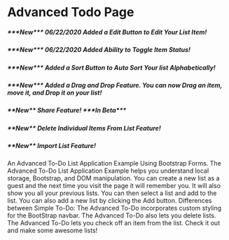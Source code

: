# Advanced Todo Page
<h5>***New*** 06/22/2020 Added a Edit Button to Edit Your List Item!</h5>
<h5>***New*** 06/22/2020 Added Ability to Toggle Item Status!</h5>
<h5>***New*** Added a Sort Button to Auto Sort Your list Alphabetically!</h5>
<h5>***New*** Added a Drag and Drop Feature. You can now Drag an item, move it, and Drop it on your list!</h5>
<h5>**New** Share Feature! ***In Beta***</h5>
<h5>**New** Delete Individual Items From List Feature!</h5>
<h5>**New** Import List Feature!</h5>
                                       
<p>An Advanced To-Do List Application Example Using Bootstrap Forms. The Advanced To-Do List Application Example helps you understand local storage, Bootstrap, and DOM manipulation. You can create a new list as a guest and the next time you visit the page it will remember you. It will also show you all your previous lists. You can then select a list and add to the list. You can also add a new list by clicking the Add button. Differences between Simple To-Do: The Advanced To-Do incorporates custom styling for the BootStrap navbar. The Advanced To-Do also lets you delete lists. The Advanced To-Do lets you check off an item from the list. Check it out and make some awesome lists!</p>
